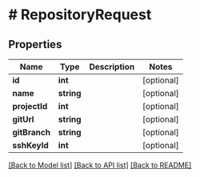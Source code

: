 # # RepositoryRequest

## Properties

Name | Type | Description | Notes
------------ | ------------- | ------------- | -------------
**id** | **int** |  | [optional]
**name** | **string** |  | [optional]
**projectId** | **int** |  | [optional]
**gitUrl** | **string** |  | [optional]
**gitBranch** | **string** |  | [optional]
**sshKeyId** | **int** |  | [optional]

[[Back to Model list]](../../README.md#models) [[Back to API list]](../../README.md#endpoints) [[Back to README]](../../README.md)
